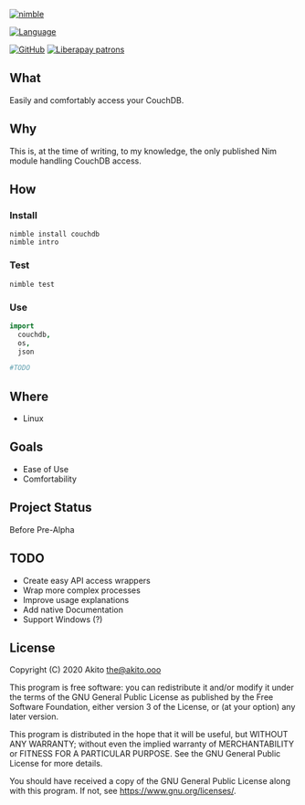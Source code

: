 [![nimble](https://raw.githubusercontent.com/yglukhov/nimble-tag/master/nimble.png)](https://nimble.directory/pkg/couchdb)

[![Language](https://img.shields.io/badge/language-Nim-orange.svg?style=plastic)](https://nim-lang.org/)

[![GitHub](https://img.shields.io/badge/license-GPL--3.0-informational?style=plastic)](https://www.gnu.org/licenses/gpl-3.0.txt)
[![Liberapay patrons](https://img.shields.io/liberapay/patrons/Akito?style=plastic)](https://liberapay.com/Akito/)

## What
Easily and comfortably access your CouchDB.

## Why
This is, at the time of writing, to my knowledge, the only published Nim module handling CouchDB access.

## How
### Install
```
nimble install couchdb
nimble intro
```

### Test
```
nimble test
```

### Use
```nim
import
  couchdb,
  os,
  json

#TODO
```

## Where
* Linux

## Goals
* Ease of Use
* Comfortability

## Project Status
Before Pre-Alpha

## TODO
* Create easy API access wrappers
* Wrap more complex processes
* Improve usage explanations
* Add native Documentation
* Support Windows (?)

## License
Copyright (C) 2020  Akito <the@akito.ooo>

This program is free software: you can redistribute it and/or modify
it under the terms of the GNU General Public License as published by
the Free Software Foundation, either version 3 of the License, or
(at your option) any later version.

This program is distributed in the hope that it will be useful,
but WITHOUT ANY WARRANTY; without even the implied warranty of
MERCHANTABILITY or FITNESS FOR A PARTICULAR PURPOSE.  See the
GNU General Public License for more details.

You should have received a copy of the GNU General Public License
along with this program.  If not, see <https://www.gnu.org/licenses/>.